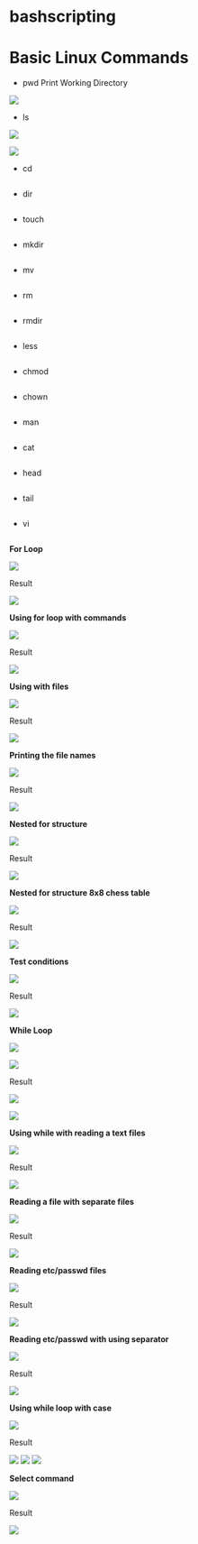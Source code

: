 # bashscripting

# Basic Linux Commands 

* pwd
Print Working Directory

![](https://user-images.githubusercontent.com/22459679/53398874-bd5a7380-39bb-11e9-92c8-0371d8025e06.PNG)

* ls

![](https://user-images.githubusercontent.com/22459679/53398871-bd5a7380-39bb-11e9-9779-0b312fc25f7c.PNG)

![](https://user-images.githubusercontent.com/22459679/53398872-bd5a7380-39bb-11e9-8c9a-9835b4f164ba.PNG)

* cd

![]()

* dir

![]()

* touch

![]()

* mkdir

![]()

* mv

![]()

* rm

![]()

* rmdir

![]()

* less

![]()

* chmod

![]()

* chown

![]()

* man

![]()

* cat

![]()

* head

![]()

* tail

![]()

* vi

![]()

**For Loop**

![ ](https://user-images.githubusercontent.com/22459679/53334227-32b93c00-3909-11e9-868f-d307f06a0d0f.PNG)

Result

 ![ ](https://user-images.githubusercontent.com/22459679/53334228-3351d280-3909-11e9-83d0-e90527222c41.PNG)

**Using for loop with commands**

![ ](https://user-images.githubusercontent.com/22459679/53334229-3351d280-3909-11e9-948a-d97feafe73b2.PNG)

Result

![ ](https://user-images.githubusercontent.com/22459679/53334230-3351d280-3909-11e9-9340-01ce19160406.PNG)

**Using with files**

![ ](https://user-images.githubusercontent.com/22459679/53334231-3351d280-3909-11e9-88c0-f12afbd69dc2.PNG)

Result

 ![ ](https://user-images.githubusercontent.com/22459679/53334232-33ea6900-3909-11e9-8064-ed6355efb7d6.PNG)
 
 **Printing the file names**
 
 ![ ](https://user-images.githubusercontent.com/22459679/53334567-44e7aa00-390a-11e9-94f1-72f551aa081f.PNG)
 
 Result
 
 ![ ](https://user-images.githubusercontent.com/22459679/53334589-49ac5e00-390a-11e9-9689-4e36c3a66e7c.PNG)
 
 **Nested for structure**

![ ](https://user-images.githubusercontent.com/22459679/53334590-4a44f480-390a-11e9-91d2-f92b620d1ce4.PNG)

Result

![ ](https://user-images.githubusercontent.com/22459679/53334591-4a44f480-390a-11e9-8c69-6ce0a4b73de8.PNG)

**Nested for structure 8x8 chess table**

![ ](https://user-images.githubusercontent.com/22459679/53334592-4a44f480-390a-11e9-8e90-5d6f967350a2.PNG)

Result

![ ](https://user-images.githubusercontent.com/22459679/53334594-4a44f480-390a-11e9-89cc-f4326c44a300.PNG)

**Test conditions**

![ ](https://user-images.githubusercontent.com/22459679/53335469-9b55e800-390c-11e9-9b6c-6cc4ef524cdf.PNG)

Result

 ![ ](https://user-images.githubusercontent.com/22459679/53335476-9f820580-390c-11e9-940f-d3404b4b7674.PNG)
 
 **While Loop**

![ ](https://user-images.githubusercontent.com/22459679/53335485-a1e45f80-390c-11e9-9ae1-0006f52487e3.PNG)

![ ](https://user-images.githubusercontent.com/22459679/53335491-a4df5000-390c-11e9-95df-db04ef94f837.PNG)

Result

![ ](https://user-images.githubusercontent.com/22459679/53335487-a3ae2300-390c-11e9-9a80-c26831d76817.PNG)

 ![ ](https://user-images.githubusercontent.com/22459679/53335632-099aaa80-390d-11e9-90f8-3ab29a8577fd.PNG)
 
**Using while with reading a text files**

![ ](https://user-images.githubusercontent.com/22459679/53336192-a90c6d00-390e-11e9-83fd-8fcff15921af.PNG)

Result

 ![ ](https://user-images.githubusercontent.com/22459679/53336197-ab6ec700-390e-11e9-8512-4327c99cbe8a.PNG)
 
 **Reading a file with separate files**

![ ](https://user-images.githubusercontent.com/22459679/53336198-ac075d80-390e-11e9-8f1f-29ec6ade5e11.PNG)

Result

 ![ ](https://user-images.githubusercontent.com/22459679/53336201-ae69b780-390e-11e9-9177-c2c3ea0092a3.PNG)
 
 **Reading etc/passwd files**

![ ](https://user-images.githubusercontent.com/22459679/53336202-ae69b780-390e-11e9-9efa-23d872219453.PNG)

Result

 ![ ](https://user-images.githubusercontent.com/22459679/53336203-ae69b780-390e-11e9-9c09-f071b929f2e7.PNG)
 
 **Reading etc/passwd with using separator**

![ ](https://user-images.githubusercontent.com/22459679/53336204-af024e00-390e-11e9-8bb7-7e0b267b3457.PNG)

Result

 ![ ](https://user-images.githubusercontent.com/22459679/53336205-af024e00-390e-11e9-96b6-2103b6575ef8.PNG)
 
 **Using while loop with case**

![ ](https://user-images.githubusercontent.com/22459679/53336616-ddccf400-390f-11e9-8ae3-dd6bc886a56d.PNG)

Result

 ![ ](https://user-images.githubusercontent.com/22459679/53336619-e02f4e00-390f-11e9-89bb-a851370fe624.PNG)
 ![ ](https://user-images.githubusercontent.com/22459679/53336621-e1607b00-390f-11e9-8d91-783b94d66000.PNG)
 ![ ](https://user-images.githubusercontent.com/22459679/53336622-e291a800-390f-11e9-92ad-6c6df5168b4a.PNG)

 **Select command**

![ ](https://user-images.githubusercontent.com/22459679/53336974-11f4e480-3911-11e9-9414-9e12fec4baa2.PNG)

Result

 ![ ](https://user-images.githubusercontent.com/22459679/53336975-11f4e480-3911-11e9-8840-7905bc269f93.PNG)
